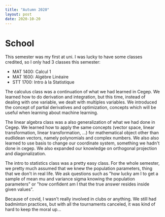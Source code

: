 ```yaml
---
title: "Autumn 2020"
layout: post 
date: 2020-10-20
---
```


# School

This semester was my first at uni. I was lucky to have some classes credited, 
so I only had 3 classes this semester:

- MAT 1400: Calcul 1
- MAT 1600: Algèbre Linéaire
- STT 1700: Intro à la Statistique

The calculus class was a continuation of what 
we had learned in Cegep. We learned how to do derivation and integration, but 
this time, instead of dealing with one variable, we dealt with multiples variables.
We introduced the concept of partial derivatives and optimization, concepts which 
will be useful when learning about machine learning.

The linear algebra class was a also generalization of what we had done in Cegep.
We learned how to apply the same concepts (vector space, linear transformation, 
linear transformation, ...)
for mathematical object other than eudlidean vectors, namely polynomials and 
complex numbers. We also also learned to use basis to change our coordinate 
system, something we hadn't done in cegep. We also expanded our knowledge on 
orthogonal projection and diagonalization.

The intro to statistics class was a pretty easy class. For the 
whole semester, we pretty much assumed that we knew the population parameters, 
thing that we don't in real life. We ask questions such as 
"how lucky am I to get a sample of mean mu and variance sigma knowing the 
population parameters" or "how confident am I that the true answer resides 
inside given values".

Because of covid, I wasn't really involved in clubs or anything. We still had 
badminton practices, but with all the tournaments canceled, it was kind of 
hard to keep the moral up...


